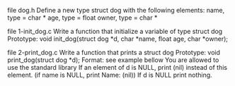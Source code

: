 file dog.h Define a new type struct dog with the following elements:
name, type = char *
age, type = float
owner, type = char *

file 1-init_dog.c Write a function that initialize a variable of type struct dog
Prototype: void init_dog(struct dog *d, char *name, float age, char *owner);

file 2-print_dog.c  Write a function that prints a struct dog
Prototype: void print_dog(struct dog *d);
Format: see example bellow
You are allowed to use the standard library
If an element of d is NULL, print (nil) instead of this element. (if name is NULL, print Name: (nil))
If d is NULL print nothing.


